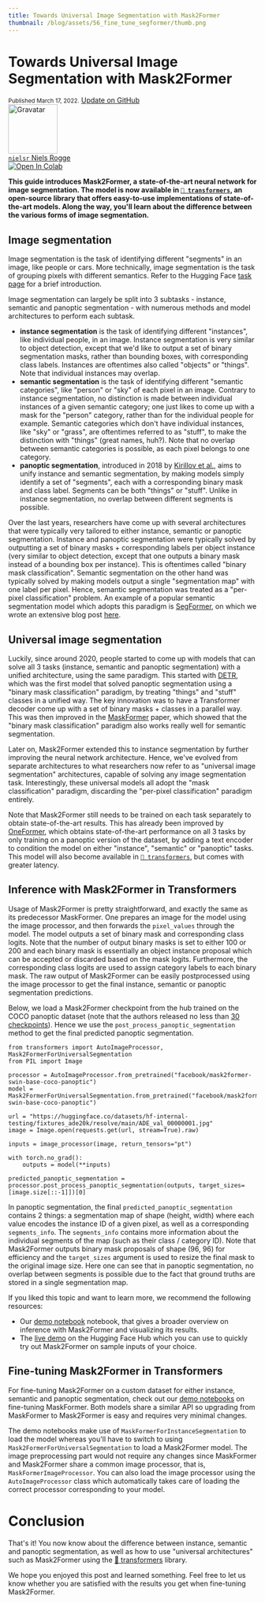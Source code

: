 ```yaml
---
title: Towards Universal Image Segmentation with Mask2Former
thumbnail: /blog/assets/56_fine_tune_segformer/thumb.png
---
```


<h1>
	Towards Universal Image Segmentation with Mask2Former
</h1>

<div class="blog-metadata">
    <small>Published March 17, 2022.</small>
    <a target="_blank" class="btn no-underline text-sm mb-5 font-sans" href="https://github.com/huggingface/blog/blob/main/mask2former.md">
        Update on GitHub
    </a>
</div>

<div class="author-card">
    <a href="/nielsr">
        <img class="avatar avatar-user" src="https://avatars.githubusercontent.com/u/48327001?v=4" width="100" title="Gravatar">
        <div class="bfc">
            <code>nielsr</code>
            <span class="fullname">Niels Rogge</span>
        </div>
    </a>
</div>

<script async defer src="https://unpkg.com/medium-zoom-element@0/dist/medium-zoom-element.min.js"></script>

<a target="_blank" href="https://colab.research.google.com/drive/1MdkavsjGHYcuGyjmsf9wmeAK3WvtYLty?usp=sharing">
    <img src="https://colab.research.google.com/assets/colab-badge.svg" alt="Open In Colab"/>
</a>

**This guide introduces Mask2Former, a state-of-the-art neural network for image segmentation. The model is now available in [`🤗 transformers`](https://huggingface.co/transformers), an open-source library that offers easy-to-use implementations of state-of-the-art models. Along the way, you'll learn about the difference between the various forms of image segmentation.**

## Image segmentation

Image segmentation is the task of identifying different "segments" in an image, like people or cars. More technically, image segmentation is the task of grouping pixels with different semantics. Refer to the Hugging Face [task page](https://huggingface.co/tasks/image-segmentation) for a brief introduction.

Image segmentation can largely be split into 3 subtasks - instance, semantic and panoptic segmentation - with numerous methods and model architectures to perform each subtask.

- **instance segmentation** is the task of identifying different "instances", like individual people, in an image. Instance segmentation is very similar to object detection, except that we'd like to output a set of binary segmentation masks, rather than bounding boxes, with corresponding class labels. Instances are oftentimes also called "objects" or "things". Note that individual instances may overlap.
- **semantic segmentation** is the task of identifying different "semantic categories", like "person" or "sky" of each pixel in an image. Contrary to instance segmentation, no distinction is made between individual instances of a given semantic category; one just likes to come up with a mask for the "person" category, rather than for the individual people for example. Semantic categories which don't have individual instances, like "sky" or "grass", are oftentimes referred to as "stuff", to make the distinction with "things" (great names, huh?). Note that no overlap between semantic categories is possible, as each pixel belongs to one category.
- **panoptic segmentation**, introduced in 2018 by [Kirillov et al.](https://arxiv.org/abs/1801.00868), aims to unify instance and semantic segmentation, by making models simply identify a set of "segments", each with a corresponding binary mask and class label. Segments can be both "things" or "stuff". Unlike in instance segmentation, no overlap between different segments is possible.

Over the last years, researchers have come up with several architectures that were typically very tailored to either instance, semantic or panoptic segmentation. Instance and panoptic segmentation were typically solved by outputting a set of binary masks + corresponding labels per object instance (very similar to object detection, except that one outputs a binary mask instead of a bounding box per instance). This is oftentimes called "binary mask classification". Semantic segmentation on the other hand was typically solved by making models output a single "segmentation map" with one label per pixel. Hence, semantic segmentation was treated as a "per-pixel classification" problem. An example of a popular semantic segmentation model which adopts this paradigm is [SegFormer](https://huggingface.co/docs/transformers/model_doc/segformer), on which we wrote an extensive blog post [here](https://huggingface.co/blog/fine-tune-segformer).

## Universal image segmentation

Luckily, since around 2020, people started to come up with models that can solve all 3 tasks (instance, semantic and panoptic segmentation) with a unified architecture, using the same paradigm. This started with [DETR](https://huggingface.co/docs/transformers/model_doc/detr), which was the first model that solved panoptic segmentation using a "binary mask classification" paradigm, by treating "things" and "stuff" classes in a unified way. The key innovation was to have a Transformer decoder come up with a set of binary masks + classes in a parallel way. This was then improved in the [MaskFormer](https://huggingface.co/docs/transformers/model_doc/maskformer) paper, which showed that the "binary mask classification" paradigm also works really well for semantic segmentation.

Later on, Mask2Former extended this to instance segmentation by further improving the neural network architecture. Hence, we've evolved from separate architectures to what researchers now refer to as "universal image segmentation" architectures, capable of solving any image segmentation task. Interestingly, these universal models all adopt the "mask classification" paradigm, discarding the "per-pixel classification" paradigm entirely.

Note that Mask2Former still needs to be trained on each task separately to obtain state-of-the-art results. This has already been improved by [OneFormer](https://arxiv.org/abs/2211.06220), which obtains state-of-the-art performance on all 3 tasks by only training on a panoptic version of the dataset, by adding a text encoder to condition the model on either "instance", "semantic" or "panoptic" tasks. This model will also become available in [`🤗 transformers`](https://huggingface.co/transformers), but comes with greater latency.

## Inference with Mask2Former in Transformers

Usage of Mask2Former is pretty straightforward, and exactly the same as its predecessor MaskFormer. One prepares an image for the model using the image processor, and then forwards the `pixel_values` through the model. The model outputs a set of binary mask and corresponding class logits. Note that the number of output binary masks is set to either 100 or 200 and each binary mask is essentially an object instance proposal which can be accepted or discarded based on the mask logits. Furthermore, the corresponding class logits are used to assign category labels to each binary mask. The raw output of Mask2Former can be easily postprocessed using the image processor to get the final instance, semantic or panoptic segmentation predictions.

Below, we load a Mask2Former checkpoint from the hub trained on the COCO panoptic dataset (note that the authors released no less than [30 checkpoints](https://huggingface.co/models?other=mask2former)). Hence we use the `post_process_panoptic_segmentation` method to get the final predicted panoptic segmentation.

```
from transformers import AutoImageProcessor, Mask2FormerForUniversalSegmentation
from PIL import Image

processor = AutoImageProcessor.from_pretrained("facebook/mask2former-swin-base-coco-panoptic")
model = Mask2FormerForUniversalSegmentation.from_pretrained("facebook/mask2former-swin-base-coco-panoptic")

url = "https://huggingface.co/datasets/hf-internal-testing/fixtures_ade20k/resolve/main/ADE_val_00000001.jpg"
image = Image.open(requests.get(url, stream=True).raw)

inputs = image_processor(image, return_tensors="pt")

with torch.no_grad():
    outputs = model(**inputs)

predicted_panoptic_segmentation = processor.post_process_panoptic_segmentation(outputs, target_sizes=[image.size[::-1]])[0]
```

In panoptic segmentation, the final `predicted_panoptic_segmentation` contains 2 things: a segmentation map of shape (height, width) where each value encodes the instance ID of a given pixel, as well as a corresponding `segments_info`. The  `segments_info` contains more information about the individual segments of the map (such as their class / category ID). Note that Mask2Former outputs binary mask proposals of shape (96, 96) for efficiency and the `target_sizes` argument is used to resize the final mask to the original image size. Here one can see that in panoptic segmentation, no overlap between segments is possible due to the fact that ground truths are stored in a single segmentation map.

If you liked this topic and want to learn more, we recommend the following resources:

- Our [demo notebook](https://github.com/NielsRogge/Transformers-Tutorials/blob/master/Mask2Former/Inference_with_Mask2Former.ipynb) notebook, that gives a broader overview on inference with Mask2Former and visualizing its results.
- The [live demo](https://huggingface.co/spaces/shivi/mask2former-demo) on the Hugging Face Hub which you can use to quickly try out Mask2Former on sample inputs of your choice.

## Fine-tuning Mask2Former in Transformers

For fine-tuning Mask2Former on a custom dataset for either instance, semantic and panoptic segmentation, check out our [demo notebooks](https://github.com/NielsRogge/Transformers-Tutorials/tree/master/MaskFormer/Fine-tuning) on fine-tuning MaskFormer. Both models share a similar API so upgrading from MaskFormer to Mask2Former is easy and requires very minimal changes.

The demo notebooks make use of `MaskFormerForInstanceSegmentation` to load the model whereas you'll have to switch to using `Mask2FormerForUniversalSegmentation` to load a Mask2Former model.
The image preprocessing part would not require any changes since MaskFormer and Mask2Former share a common image processor, that is, `MaskFormerImageProcessor`. You can also load the image processor using the `AutoImageProcessor` class which automatically takes care of loading the correct processor corresponding to your model. 

# Conclusion

That's it! You now know about the difference between instance, semantic and panoptic segmentation, as well as how to use "universal architectures" such as Mask2Former using the [🤗 transformers](https://huggingface.co/transformers) library.

We hope you enjoyed this post and learned something. Feel free to let us know whether you are satisfied with the results you get when fine-tuning Mask2Former.